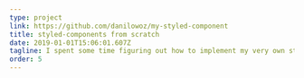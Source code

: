 ```yaml
---
type: project
link: https://github.com/danilowoz/my-styled-component
title: styled-components from scratch
date: 2019-01-01T15:06:01.607Z
tagline: I spent some time figuring out how to implement my very own styled-components within 100 lines of code.
order: 5
---
```

